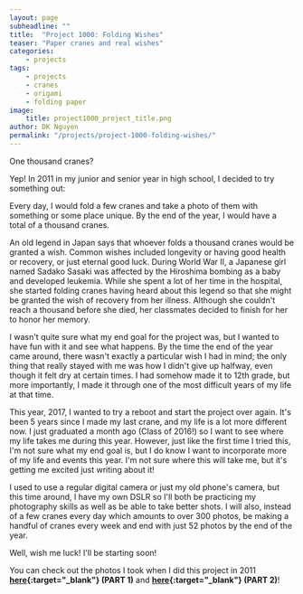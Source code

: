 ```yaml
---
layout: page
subheadline: ""
title:  "Project 1000: Folding Wishes"
teaser: "Paper cranes and real wishes"
categories:
    - projects
tags:
    - projects
    - cranes
    - origami
    - folding paper
image:
    title: project1000_project_title.png
author: DK Nguyen
permalink: "/projects/project-1000-folding-wishes/"
---
```

One thousand cranes?

Yep! In 2011 in my junior and senior year in high school, I decided to try something out:

Every day, I would fold a few cranes and take a photo of them with something or some place unique. By the end of the year, I would have a total of a thousand cranes.

An old legend in Japan says that whoever folds a thousand cranes would be granted a wish. Common wishes included longevity or having good health or recovery, or just eternal good luck. During World War II, a Japanese girl named Sadako Sasaki was affected by the Hiroshima bombing as a baby and developed leukemia. While she spent a lot of her time in the hospital, she started folding cranes having heard about this legend so that she might be granted the wish of recovery from her illness. Although she couldn't reach a thousand before she died, her classmates decided to finish for her to honor her memory.

I wasn't quite sure what my end goal for the project was, but I wanted to have fun with it and see what happens. By the time the end of the year came around, there wasn't exactly a particular wish I had in mind; the only thing that really stayed with me was how I didn't give up halfway, even though it felt dry at certain times. I had somehow made it to 12th grade, but more importantly, I made it through one of the most difficult years of my life at that time.

This year, 2017, I wanted to try a reboot and start the project over again. It's been 5 years since I made my last crane, and my life is a lot more different now. I just graduated a month ago (Class of 2016!) so I want to see where my life takes me during this year. However, just like the first time I tried this, I'm not sure what my end goal is, but I do know I want to incorporate more of my life and events this year. I'm not sure where this will take me, but it's getting me excited just writing about it!

I used to use a regular digital camera or just my old phone's camera, but this time around, I have my own DSLR so I'll both be practicing my photography skills as well as be able to take better shots. I will also, instead of a few cranes every day which amounts to over 300 photos, be making a handful of cranes every week and end with just 52 photos by the end of the year.

Well, wish me luck! I'll be starting soon!

You can check out the photos I took when I did this project in 2011 **[here](https://www.facebook.com/media/set/?set=a.169972456377543.30971.100000943695001&type=1&l=085510f770){:target="_blank"} (PART 1)** and **[here](https://www.facebook.com/media/set/?set=a.222668147774640.51854.100000943695001&type=1&l=6f2ec44c97){:target="_blank"} (PART 2)**!
